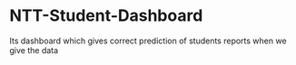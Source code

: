 # NTT-Student-Dashboard
Its dashboard which gives correct prediction of students reports when we give the data
